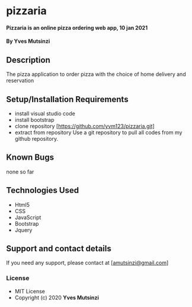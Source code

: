 # pizzaria
#### Pizzaria is an online pizza ordering web app, 10 jan 2021
#### By **Yves Mutsinzi**
## Description
The pizza application to order pizza with the choice of home delivery and reservation
## Setup/Installation Requirements
* install visual studio code
* install bootstrap
* clone repository [https://github.com/yvm123/pizzaria.git]
* extract from repository
Use a git repository to pull all codes from my github repository.
## Known Bugs
none so far
## Technologies Used
* Html5
* CSS
* JavaScript
* Bootstrap
* Jquery
## Support and contact details
If you need any support, please contact at [amutsinzi@gmail.com]
### License
* MIT License
* Copyright (c) 2020 **Yves Mutsinzi**
